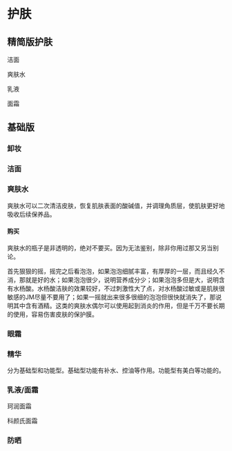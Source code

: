 # 护肤

## 精简版护肤

洁面

爽肤水

乳液

面霜



## 基础版

### 卸妆

### 洁面

### 爽肤水

爽肤水可以二次清洁皮肤，恢复肌肤表面的酸碱值，并调理角质层，使肌肤更好地吸收后续保养品。

#### 购买

爽肤水的瓶子是非透明的，绝对不要买。因为无法鉴别，除非你用过那又另当别论。

 

首先狠狠的摇，摇完之后看泡泡，如果泡泡细腻丰富，有厚厚的一层，而且经久不消，那就是好的水；如果泡泡很少，说明营养成分少；如果泡泡多但是大，说明含有水杨酸。水杨酸洁肤的效果较好，不过刺激性大了点，对水杨酸过敏或是肌肤很敏感的JM尽量不要用了；如果一摇就出来很多很细的泡泡但很快就消失了，那说明其中含有酒精。这类的爽肤水偶尔可以使用起到消炎的作用，但是千万不要长期的使用，容易伤害皮肤的保护膜。 

### 眼霜

### 精华

分为基础型和功能型。基础型功能有补水、控油等作用。功能型有美白等功能的。

### 乳液/面霜

珂润面霜

科颜氏面霜

### 防晒

